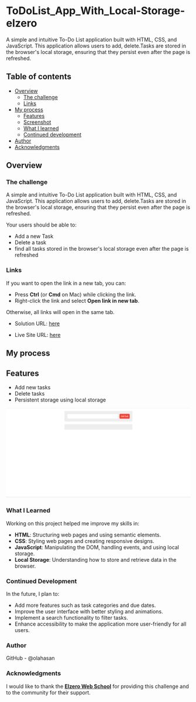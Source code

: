 # ToDoList_App_With_Local-Storage-elzero

A simple and intuitive To-Do List application built with HTML, CSS, and JavaScript. This application allows users to add, delete.Tasks are stored in the browser's local storage, ensuring that they persist even after the page is refreshed.

## Table of contents

- [Overview](#overview)
  - [The challenge](#the-challenge)
  - [Links](#links)
- [My process](#my-process)
  - [Features](#Features)
  - [Screenshot](#Screenshot)
  - [What I learned](#what-i-learned)
  - [Continued development](#continued-development)
- [Author](#author)
- [Acknowledgments](#Acknowledgments)

## Overview

### The challenge

A simple and intuitive To-Do List application built with HTML, CSS, and JavaScript. This application allows users to add, delete.Tasks are stored in the browser's local storage, ensuring that they persist even after the page is refreshed.

Your users should be able to:

- Add a new Task
- Delete a task
- find all tasks stored in the browser's local storage even after the page is refreshed

### Links

If you want to open the link in a new tab, you can:

- Press **Ctrl** (or **Cmd** on Mac) while clicking the link.
- Right-click the link and select **Open link in new tab**.

Otherwise, all links will open in the same tab.

- Solution URL: [here](https://github.com/olahasan/ToDoList_App_With_Local-Storage-elzero)

- Live Site URL: [here](https://olahasan.github.io/ToDoList_App_With_Local-Storage-elzero/)

## My process

## Features

- Add new tasks
- Delete tasks
- Persistent storage using local storage

![Screenshot](./imgs/todo.png)

### What I Learned

Working on this project helped me improve my skills in:

- **HTML**: Structuring web pages and using semantic elements.
- **CSS**: Styling web pages and creating responsive designs.
- **JavaScript**: Manipulating the DOM, handling events, and using local storage.
- **Local Storage**: Understanding how to store and retrieve data in the browser.

### Continued Development

In the future, I plan to:

- Add more features such as task categories and due dates.
- Improve the user interface with better styling and animations.
- Implement a search functionality to filter tasks.
- Enhance accessibility to make the application more user-friendly for all users.

### Author

GitHub - @olahasan

### Acknowledgments

I would like to thank the **[Elzero Web School](https://elzero.org/)** for providing this challenge and to the community for their support.
